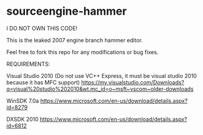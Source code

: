 # sourceengine-hammer
I DO NOT OWN THIS CODE!

This is the leaked 2007 engine branch hammer editor.

Feel free to fork this repo for any modifications or bug fixes.


REQUIREMENTS:

Visual Studio 2010 (Do not use VC++ Express, it must be visual studio 2010 because it has MFC support)
https://my.visualstudio.com/Downloads?q=visual%20studio%202010&wt.mc_id=o~msft~vscom~older-downloads

WinSDK 7.0a
https://www.microsoft.com/en-us/download/details.aspx?id=8279

DXSDK 2010
https://www.microsoft.com/en-us/download/details.aspx?id=6812
